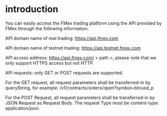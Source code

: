 
# introduction

You can easily access the FMex trading platform using the API provided by FMex through the following information.

API domain name of real trading: https://api.fmex.com

API domain name of testnet trading: https://api.testnet.fmex.com

API access address: https://api.fmex.com/ < path >, please note that we only support HTTPS access but not HTTP.

API requests: only GET or POST requests are supported.

For the GET request, all request parameters shall be transferred-in by queryString, for example: /v1/contracts/orders/open?symbol=btcusd_p

For the POST Request, all request parameters shall be transferred-in by JSON Request as Request Body. The request Type must be content-type: application/json.